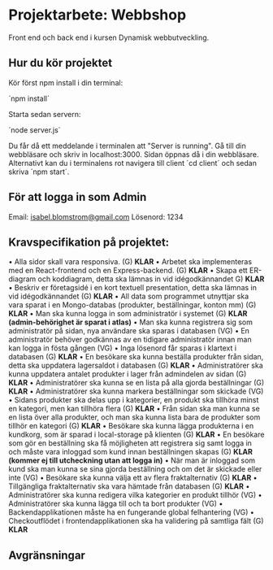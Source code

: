 # Projektarbete: Webbshop

Front end och back end i kursen Dynamisk webbutveckling.

## Hur du kör projektet
Kör först npm install i din terminal:

´npm install´

Starta sedan servern:

´node server.js´

Du får då ett meddelande i terminalen att "Server is running". Gå till din webbläsare och skriv in localhost:3000. Sidan öppnas då i din webbläsare. Alternativt kan du i terminalens rot navigera till client ´cd client´ och sedan skriva ´npm start´.

## För att logga in som Admin

Email: isabel.blomstrom@gmail.com
Lösenord: 1234


## Kravspecifikation på projektet:
• Alla sidor skall vara responsiva. (G) **KLAR**
• Arbetet ska implementeras med en React-frontend och en Express-backend. (G) **KLAR**
• Skapa ett ER-diagram och koddiagram, detta ska lämnas in vid idégodkännandet G) **KLAR**
• Beskriv er företagsidé i en kort textuell presentation, detta ska lämnas in vid idégodkännandet (G) **KLAR**
• All data som programmet utnyttjar ska vara sparat i en Mongo-databas (produkter, beställningar, konton mm) (G) **KLAR**
• Man ska kunna logga in som administratör i systemet (G) **KLAR (admin-behörighet är sparat i atlas)**
• Man ska kunna registrera sig som administratör på sidan, nya användare ska sparas i databasen (VG) 
• En administratör behöver godkännas av en tidigare administratör innan man kan logga in fösta gången (VG)
• Inga lösenord får sparas i klartext i databasen (G) **KLAR**
• En besökare ska kunna beställa produkter från sidan, detta ska uppdatera lagersaldot i databasen (G) **KLAR**
• Administratörer ska kunna uppdatera antalet produkter i lager från admindelen av sidan (G) **KLAR**
• Administratörer ska kunna se en lista på alla gjorda beställningar (G) **KLAR**
• Administratörer ska kunna markera beställningar som skickade (VG)
• Sidans produkter ska delas upp i kategorier, en produkt ska tillhöra minst en kategori, men kan tillhöra flera (G) **KLAR**
• Från sidan ska man kunna se en lista över alla produkter, och man ska kunna lista bara de produkter som tillhör en kategori (G) **KLAR**
• Besökare ska kunna lägga produkterna i en kundkorg, som är sparad i local-storage på klienten (G) **KLAR**
• En besökare som gör en beställning ska få möjligheten att registrera sig samt logga in och måste vara inloggad som kund innan beställningen skapas (G) **KLAR (kommer ej till utcheckning utan att logga in)**
• När man är inloggad som kund ska man kunna se sina gjorda beställning och om det är skickade eller inte (VG)
• Besökare ska kunna välja ett av flera fraktalternativ (G) **KLAR**
• Tillgängliga fraktalternativ ska vara hämtade från databasen (G) **KLAR**
• Administratörer ska kunna redigera vilka kategorier en produkt tillhör (VG)
• Administratörer ska kunna lägga till och ta bort produkter (VG)
• Backendapplikationen måste ha en fungerande global felhantering (VG)
• Checkoutflödet i frontendapplikationen ska ha validering på samtliga fält (G) **KLAR**

## Avgränsningar




